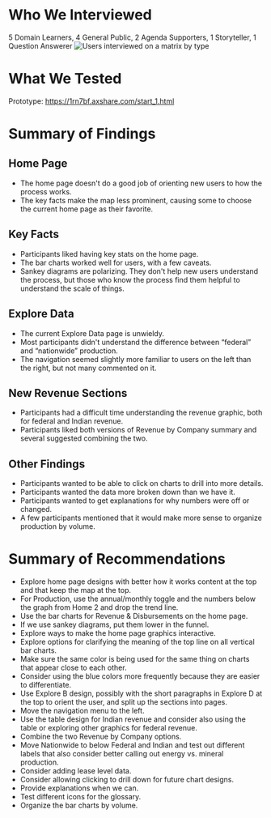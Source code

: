 # Who We Interviewed
5 Domain Learners, 4 General Public, 2 Agenda Supporters, 1 Storyteller, 1 Question Answerer
![Users interviewed on a matrix by type](https://github.com/ONRR/doi-extractives-data/blob/research/research/21_obliviousorangutan/KeyFactsExploreDataUsers.PNG)

# What We Tested
Prototype: https://1rn7bf.axshare.com/start_1.html

# Summary of Findings
## Home Page
* The home page doesn't do a good job of orienting new users to how the process works.
* The key facts make the map less prominent, causing some to choose the current home page as their favorite.
## Key Facts
* Participants liked having key stats on the home page.
* The bar charts worked well for users, with a few caveats.
* Sankey diagrams are polarizing.  They don't help new users understand the process, but those who know the process find them helpful to understand the scale of things.
## Explore Data
* The current Explore Data page is unwieldy.  
* Most participants didn't understand the difference between “federal” and “nationwide” production.
* The navigation seemed slightly more familiar to users on the left than the right, but not many commented on it.
## New Revenue Sections
* Participants had a difficult time understanding the revenue graphic, both for federal and Indian revenue.  
* Participants liked both versions of Revenue by Company summary and several suggested combining the two.
## Other Findings
* Participants wanted to be able to click on charts to drill into more details.
* Participants wanted the data more broken down than we have it.
* Participants wanted to get explanations for why numbers were off or changed.
* A few participants mentioned that it would make more sense to organize production by volume.

# Summary of Recommendations
* Explore home page designs with better how it works content at the top and that keep the map at the top.
* For Production, use the annual/monthly toggle and the numbers below the graph from Home 2 and drop the trend line.  
* Use the bar charts for Revenue & Disbursements on the home page.
* If we use sankey diagrams, put them lower in the funnel.
* Explore ways to make the home page graphics interactive.
* Explore options for clarifying the meaning of the top line on all vertical bar charts.
* Make sure the same color is being used for the same thing on charts that appear close to each other.  
* Consider using the blue colors more frequently because they are easier to differentiate.
* Use Explore B design, possibly with the short paragraphs in Explore D at the top to orient the user, and split up the sections into pages.
* Move the navigation menu to the left.  
* Use the table design for Indian revenue and consider also using the table or exploring other graphics for federal revenue.
* Combine the two Revenue by Company options.
* Move Nationwide to below Federal and Indian and test out different labels that also consider better calling out energy vs. mineral production.
* Consider adding lease level data.
* Consider allowing clicking to drill down for future chart designs.  
* Provide explanations when we can.
* Test different icons for the glossary.
* Organize the bar charts by volume.
